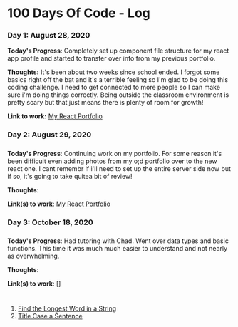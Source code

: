 # 100 Days Of Code - Log

### Day 1: August 28, 2020 


**Today's Progress**: Completely set up component file structure for my react app profile and started to transfer over info from my previous portfolio.

**Thoughts:** It's been about two weeks since school ended. I forgot some basics right off the bat and it's a terrible feeling so I'm glad to be doing this coding challenge. I need to get connected to more people so I can make sure i'm doing things correctly. Being outside the classroom environment is pretty scary but that just means there is plenty of room for growth!

**Link to work:** [My React Portfolio](http://www.github.com/laurengarelick/react.portfolio)

### Day 2: August 29, 2020 
##### 

**Today's Progress**: Continuing work on my portfolio. For some reason it's been difficult even adding photos from my o;d portfolio over to the new react one. I cant remembr if i'll need to set up the entire server side now but if so, it's going to take quitea bit of review!

**Thoughts**: 

**Link(s) to work**: [My React Portfolio](http://www.github.com/laurengarelick/react.portfolio)


### Day 3: October 18, 2020 
##### 

**Today's Progress**: Had tutoring with Chad. Went over data types and basic functions. This time it was much much easier to understand and not nearly as overwhelming.

**Thoughts**: 

**Link(s) to work**: []
#
1. [Find the Longest Word in a String](https://www.freecodecamp.com/challenges/find-the-longest-word-in-a-string)
2. [Title Case a Sentence](https://www.freecodecamp.com/challenges/title-case-a-sentence)
